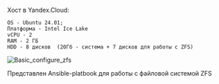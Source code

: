 Хост в Yandex.Cloud:

    OS - Ubuntu 24.01;
    Платформа - Intel Ice Lake
    ​vCPU - 2
    RAM - 2 ГБ
    HDD - 8 дисков  (20Гб - система + 7 дисков для работы с ZFS)
![Basic_configure_zfs](https://github.com/user-attachments/assets/5f91fdc3-8943-48aa-8e45-2ebf2395ddd8)

Представлен Ansible-platbook для работы с файловой системой ZFS


